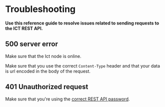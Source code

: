 # Troubleshooting

**Use this reference guide to resolve issues related to sending requests to the ICT REST API.**

## 500 server error

Make sure that the Ict node is online.

Make sure that you use the correct `Content-Type` header and that your data is url encoded in the body of the request.

## 401 Unauthorized request

Make sure that you're using the [correct REST API password](../how-to-guides/interact-with-ict.md).

